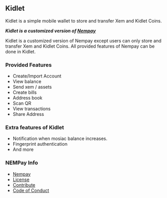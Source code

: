 ## Kidlet

Kidlet is a simple mobile wallet to store and transfer Xem and Kidlet Coins.

***Kidlet is a customized version of [Nempay](https://github.com/dgarcia360/NEMPay)***

Kidlet is a customized version of Nempay except users can only store and transfer Xem and Kidlet Coins.
All provided features of Nempay can be done in Kidlet.
### Provided Features
* Create/Import Account
* View balance
* Send xem / assets
* Create bills
* Address book
* Scan QR
* View transactions
* Share Address

### Extra features of Kidlet
* Notification when mosiac balance increases.
* Fingerprint authentication
* And more

### NEMPay Info
* [Nempay](https://github.com/dgarcia360/NEMPay)
* [License](https://github.com/baconbkk/Kidlet/blob/master/LICENSE.md)
* [Contribute](https://github.com/baconbkk/Kidlet/blob/master/CONTRIBUTING.md)
* [Code of Conduct](https://github.com/baconbkk/Kidlet/blob/master/CODE_OF_CONDUCT.md)

